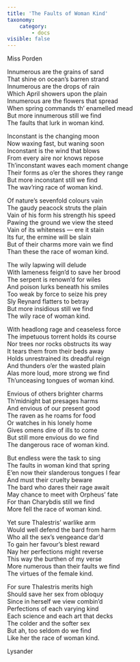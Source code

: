 ```yaml
---
title: 'The Faults of Woman Kind'
taxonomy:
    category:
        - docs
visible: false
---
```


<div class="author">Miss Porden</div>

Innumerous are the grains of sand  
That shine on ocean’s barren strand  
Innumerous are the drops of rain  
Which April showers upon the plain  
Innumerous are the flowers that spread  
When spring commands th’ enamelled mead  
But more innumerous still we find  
The faults that lurk in woman kind.  
  
Inconstant is the changing moon  
Now waxing fast, but waning soon  
Inconstant is the wind that blows  
From every aire nor knows repose  
Th’inconstant waves each moment change  
Their forms as o’er the shores they range  
But more inconstant still we find  
The wav’ring race of woman kind.  
  
Of nature’s sevenfold colours vain  
The gaudy peacock struts the plain  
Vain of his form his strength his speed  
Pawing the ground we view the steed  
Vain of its whiteness — ere it stain  
Its fur, the ermine will be slain  
But of their charms more vain we find  
Than these the race of woman kind.  
  
The wily lapwing will delude  
With lameness feign’d to save her brood  
The serpent is renown’d for wiles  
And poison lurks beneath his smiles  
Too weak by force to seize his prey  
Sly Reynard flatters to betray  
But more insidious still we find  
The wily race of woman kind.  
  
With headlong rage and ceaseless force  
The impetuous torrent holds its course  
Nor trees nor rocks obstructs its way  
It tears them from their beds away  
Holds unrestrained its dreadful reign  
And thunders o’er the wasted plain  
Alas more loud, more strong we find  
Th’unceasing tongues of woman kind.  
  
Envious of others brighter charms  
Th’midnight bat presages harms  
And envious of our present good  
The raven as he roams for food  
Or watches in his lonely home  
Gives omens dire of ills to come  
But still more envious do we find  
The dangerous race of woman kind.  
  
But endless were the task to sing  
The faults in woman kind that spring  
E’en now their slanderous tongues I fear  
And must their cruelty beware  
The bard who dares their rage await  
May chance to meet with Orpheus’ fate  
For than Charybdis still we find  
More fell the race of woman kind.  
  
Yet sure Thalestris’ warlike arm  
Would well defend the bard from harm  
Who all the sex’s vengeance dar’d  
To gain her favour’s blest reward  
Nay her perfections might reverse  
This way the burthen of my verse  
More numerous than their faults we find  
The virtues of the female kind.  
  
For sure Thalestris merits high  
Should save her sex from obloquy  
Since in herself we view combin’d  
Perfections of each varying kind  
Each science and each art that decks  
The colder and the softer sex  
But ah, too seldom do we find  
Like her the race of woman kind.  
  
Lysander